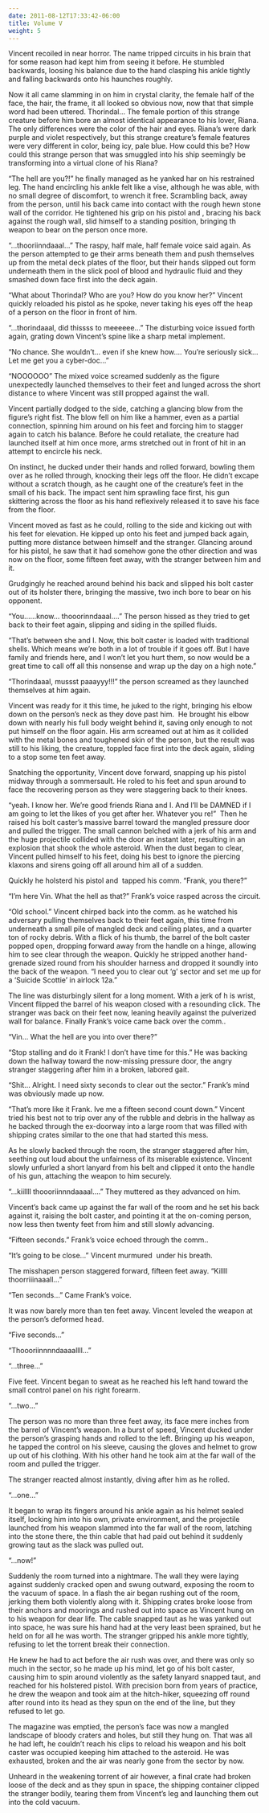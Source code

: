 ```yaml
---
date: 2011-08-12T17:33:42-06:00
title: Volume V
weight: 5
---
```


Vincent recoiled in near horror. The name tripped circuits in his brain that for
some reason had kept him from seeing it before. He stumbled backwards, loosing
his balance due to the hand clasping his ankle tightly and falling backwards
onto his haunches roughly.

Now it all came slamming in on him in crystal clarity, the female half of the
face, the hair, the frame, it all looked so obvious now, now that that simple
word had been uttered. Thorindal… The female portion of this strange creature
before him bore an almost identical appearance to his lover, Riana. The only
differences were the color of the hair and eyes. Riana’s were dark purple and
violet respectively, but this strange creature’s female features were very
different in color, being icy, pale blue. How could this be? How could this
strange person that was smuggled into his ship seemingly be transforming into a
virtual clone of his Riana?

“The hell are you?!” he finally managed as he yanked har on his restrained leg.
The hand encircling his ankle felt like a vise, although he was able, with no
small degree of discomfort, to wrench it free. Scrambling back, away from the
person, until his back came into contact with the rough hewn stone wall of the
corridor. He tightened his grip on his pistol and , bracing his back against the
rough wall, slid himself to a standing position, bringing th weapon to bear on
the person once more.

“…thooriinndaaal…” The raspy, half male, half female voice said again. As the
person attempted to ge their arms beneath them and push themselves up from the
metal deck plates of the floor, but their hands slipped out form underneath them
in the slick pool of blood and hydraulic fluid and they smashed down face first
into the deck again.

“What about Thorindal? Who are you? How do you know her?” Vincent quickly
reloaded his pistol as he spoke, never taking his eyes off the heap of a person
on the floor in front of him.

“…thorindaaal, did thissss to meeeeee…” The disturbing voice issued forth again,
grating down Vincent’s spine like a sharp metal implement.

“No chance. She wouldn’t… even if she knew how…. You’re seriously sick… Let me
get you a cyber-doc…”

“NOOOOOO” The mixed voice screamed suddenly as the figure unexpectedly launched
themselves to their feet and lunged across the short distance to where Vincent
was still propped against the wall.

Vincent partially dodged to the side, catching a glancing blow from the figure’s
right fist. The blow fell on him like a hammer, even as a partial connection,
spinning him around on his feet and forcing him to stagger again to catch his
balance. Before he could retaliate, the creature had launched itself at him once
more, arms stretched out in front of hit in an attempt to encircle his neck.

On instinct, he ducked under their hands and rolled forward, bowling them over
as he rolled through, knocking their legs off the floor. He didn’t excape
without a scratch though, as he caught one of the creature’s feet in the small
of his back. The impact sent him sprawling face first, his gun skittering across
the floor as his hand reflexively released it to save his face from the floor.

Vincent moved as fast as he could, rolling to the side and kicking out with his
feet for elevation. He kipped up onto his feet and jumped back again, putting
more distance between himself and the stranger. Glancing around for his pistol,
he saw that it had somehow gone the other direction and was now on the floor,
some fifteen feet away, with the stranger between him and it.

Grudgingly he reached around behind his back and slipped his bolt caster out of
its holster there, bringing the massive, two inch bore to bear on his opponent.

“You……know… thooorinndaaal….” The person hissed as they tried to get back to
their feet again, slipping and siding in the spilled fluids.

“That’s between she and I. Now, this bolt caster is loaded with traditional
shells. Which means we’re both in a lot of trouble if it goes off. But I have
family and friends here, and I won’t let you hurt them, so now would be a great
time to call off all this nonsense and wrap up the day on a high note.”

“Thorindaaal, mussst paaayyy!!!” the person screamed as they launched themselves
at him again.

Vincent was ready for it this time, he juked to the right, bringing his elbow
down on the person’s neck as they dove past him.  He brought his elbow down with
nearly his full body weight behind it, saving only enough to not put himself on
the floor again. His arm screamed out at him as it collided with the metal bones
and toughened skin of the person, but the result was still to his liking, the
creature, toppled face first into the deck again, sliding to a stop some ten
feet away.

Snatching the opportunity, Vincent dove forward, snapping up his pistol midway
through a sommersault. He roled to his feet and spun around to face the
recovering person as they were staggering back to their knees.

“yeah. I know her. We’re good friends Riana and I. And I’ll be DAMNED if I am
going to let the likes of you get after her. Whatever you re!”  Then he raised
his bolt caster’s massive barrel toward the mangled pressure door and pulled the
trigger. The small cannon belched with a jerk of his arm and the huge projectile
collided with the door an instant later, resulting in an explosion that shook
the whole asteroid. When the dust began to clear, Vincent pulled himself to his
feet, doing his best to ignore the piercing klaxons and sirens going off all
around him all of a sudden.

Quickly he holsterd his pistol and  tapped his comm. “Frank, you there?”

“I’m here Vin. What the hell as that?” Frank’s voice rasped across the circuit.

“Old school.” Vincent chirped back into the comm. as he watched his adversary
pulling themselves back to their feet again, this time from underneath a small
pile of mangled deck and ceiling plates, and a quarter ton of rocky debris. With
a flick of his thumb, the barrel of the bolt caster popped open, dropping
forward away from the handle on a hinge, allowing him to see clear through the
weapon. Quickly he stripped another hand-grenade sized round from his shoulder
harness and dropped it soundly into the back of the weapon. “I need you to clear
out ‘g’ sector and set me up for a ‘Suicide Scottie’ in airlock 12a.”

The line was disturbingly silent for a long moment. With a jerk of h is wrist,
Vincent flipped the barrel of his weapon closed with a resounding click. The
stranger was back on their feet now, leaning heavily against the pulverized wall
for balance. Finally Frank’s voice came back over the comm..

“Vin… What the hell are you into over there?”

“Stop stalling and do it Frank! I don’t have time for this.” He was backing down
the hallway toward the now-missing pressure door, the angry stranger staggering
after him in a broken, labored gait.

“Shit… Alright. I need sixty seconds to clear out the sector.” Frank’s mind was
obviously made up now.

“That’s more like it Frank. Ive me a fifteen second count down.” Vincent tried
his best not to trip over any of the rubble and debris in the hallway as he
backed through the ex-doorway into a large room that was filled with shipping
crates similar to the one that had started this mess.

As he slowly backed through the room, the stranger staggered after him, seething
out loud about the unfairness of its miserable existence. Vincent slowly
unfurled a short lanyard from his belt and clipped it onto the handle of his
gun, attaching the weapon to him securely.

“…kiillll thoooriinnndaaaal….” They muttered as they advanced on him.

Vincent’s back came up against the far wall of the room and he set his back
against it, raising the bolt caster, and pointing it at the on-coming person,
now less then twenty feet from him and still slowly advancing.

“Fifteen seconds.” Frank’s voice echoed through the comm..

“It’s going to be close…” Vincent murmured  under his breath.

The misshapen person staggered forward, fifteen feet away. “Killll
thoorriiinaaall…”

“Ten seconds…” Came Frank’s voice.

It was now barely more than ten feet away. Vincent leveled the weapon at the
person’s deformed head.

“Five seconds…”

“Thoooriinnnndaaaallll…”

“…three…”

Five feet. Vincent began to sweat as he reached his left hand toward the small
control panel on his right forearm.

“…two…”

The person was no more than three feet away, its face mere inches from the
barrel of Vincent’s weapon. In a burst of speed, Vincent ducked under the
person’s grasping hands and rolled to the left. Bringing up his weapon, he
tapped the control on his sleeve, causing the gloves and helmet to grow up out
of his clothing. With his other hand he took aim at the far wall of the room and
pulled the trigger.

The stranger reacted almost instantly, diving after him as he rolled.

“…one…”

It began to wrap its fingers around his ankle again as his helmet sealed itself,
locking him into his own, private environment, and the projectile launched from
his weapon slammed into the far wall of the room, latching into the stone there,
the thin cable that had paid out behind it suddenly growing taut as the slack
was pulled out.

“…now!”

Suddenly the room turned into a nightmare. The wall they were laying against
suddenly cracked open and swung outward, exposing the room to the vacuum of
space. In a flash the air began rushing out of the room, jerking them both
violently along with it. Shipping crates broke loose from their anchors and
moorings and rushed out into space as Vincent hung on to his weapon for dear
life. The cable snapped taut as he was yanked out into space, he was sure his
hand had at the very least been sprained, but he held on for all he was worth.
The stranger gripped his ankle more tightly, refusing to let the torrent break
their connection.

He knew he had to act before the air rush was over, and there was only so much
in the sector, so he made up his mind, let go of his bolt caster, causing him to
spin around violently as the safety lanyard snapped taut, and reached for his
holstered pistol. With precision born from years of practice, he drew the weapon
and took aim at the hitch-hiker, squeezing off round after round into its head
as they spun on the end of the line, but they refused to let go.

The magazine was emptied, the person’s face was now a mangled landscape of
bloody craters and holes, but still they hung on. That was all he had left, he
couldn’t reach his clips to reload his weapon and his bolt caster was occupied
keeping him attached to the asteroid. He was exhausted, broken and the air was
nearly gone from the sector by now.

Unheard in the weakening torrent of air however, a final crate had broken loose
of the deck and as they spun in space, the shipping container clipped the
stranger bodily, tearing them from Vincent’s leg and launching them out into the
cold vacuum.
